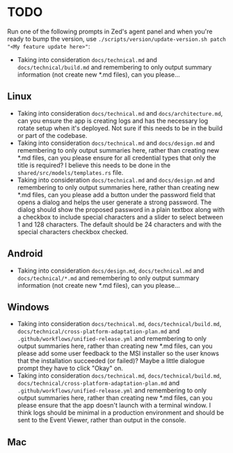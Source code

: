 # TODO

Run one of the following prompts in Zed's agent panel and when you're ready to bump the version, use `./scripts/version/update-version.sh patch "<My feature update here>"`:

- Taking into consideration `docs/technical.md` and `docs/technical/build.md` and remembering to only output summary information (not create new *.md files), can you please...



## Linux
- Taking into consideration `docs/technical.md` and `docs/architecture.md`, can you ensure the app is creating logs and has the necessary log rotate setup when it's deployed. Not sure if this needs to be in the build or part of the codebase.
- Taking into consideration `docs/technical.md` and `docs/design.md` and remembering to only output summaries here, rather than creating new *.md files, can you please ensure for all credential types that only the title is required? I believe this needs to be done in the `shared/src/models/templates.rs` file.
- Taking into consideration `docs/technical.md` and `docs/design.md` and remembering to only output summaries here, rather than creating new *.md files, can you please add a button under the password field that opens a dialog and helps the user generate a strong password. The dialog should show the proposed password in a plain textbox along with a checkbox to include special characters and a slider to select between 1 and 128 characters. The default should be 24 characters and with the special characters checkbox checked.



## Android
- Taking into consideration `docs/design.md`, `docs/technical.md` and `docs/technical/*.md` and remembering to only output summary information (not create new *.md files), can you please...



## Windows
- Taking into consideration `docs/technical.md`, `docs/technical/build.md`, `docs/technical/cross-platform-adaptation-plan.md` and `.github/workflows/unified-release.yml` and remembering to only output summaries here, rather than creating new *.md files, can you please add some user feedback to the MSI installer so the user knows that the installation succeeded (or failed)? Maybe a little dialogue prompt they have to click "Okay" on.
- Taking into consideration `docs/technical.md`, `docs/technical/build.md`, `docs/technical/cross-platform-adaptation-plan.md` and `.github/workflows/unified-release.yml` and remembering to only output summaries here, rather than creating new *.md files, can you please ensure that the app doesn't launch with a terminal window. I think logs should be minimal in a production environment and should be sent to the Event Viewer, rather than output in the console.


## Mac
